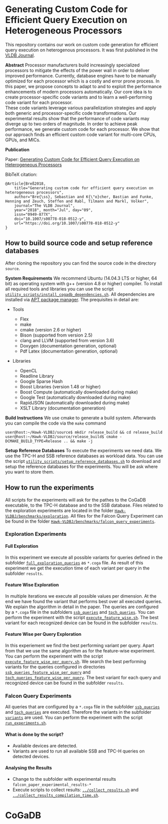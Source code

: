 # Generating Custom Code for Efficient Query Execution on Heterogeneous Processors
This repository contains our work on custom code generation for efficient query execution on heterogenous processors.
It was first published in the [VLDB Journal](http://vldb.org/vldb_journal).

**Abstract** Processor manufacturers build increasingly specialized processors to mitigate the effects of the power wall in order to deliver improved performance.
Currently, database engines have to be manually optimized for each processor which is a costly and error prone process.
In this paper, we propose concepts to adapt to and to exploit the performance enhancements of modern processors automatically.
Our core idea is to create processor-specific code variants and to learn a well-performing code variant for each processor.  
These code variants leverage various parallelization strategies and apply both generic and processor-specific code transformations.
Our experimental results show that the performance of code variants may diverge up to two orders of magnitude. 
In order to achieve peak performance, we generate custom code for each processor.
We show that our approach finds an efficient custom code variant for multi-core CPUs, GPUs, and MICs.

**Publication**

Paper: [Generating Custom Code for Efficient Query Execution on Heterogeneous 
Processors](https://doi.org/10.1007/s00778-018-0512-y)

BibTeX citation:
```
@Article{Breß2018,
    title="Generating custom code for efficient query execution on heterogeneous processors",
    author="Bre{\ss}, Sebastian and K{\"o}cher, Bastian and Funke, Henning and Zeuch, Steffen and Rabl, Tilmann and Markl, Volker",
    journal="The VLDB Journal",
    year="2018", month="Jul", day="09",
    issn="0949-877X",
    doi="10.1007/s00778-018-0512-y",
    url="https://doi.org/10.1007/s00778-018-0512-y"
}
```

## How to build source code and setup reference databases
After cloning the repository you can find the source code in the directory `source`.

**System Requirements**
We recommend Ubuntu (14.04.3 LTS or higher, 64 bit) as operating system with g++ (version 4.8 or higher) compiler.
To install all required tools and libraries you can use the script 
[`utility_scripts/install_cogadb_dependencies.sh`](https://github.com/TU-Berlin-DIMA/Hawk-VLDBJ/blob/master/source/utility_scripts/install_cogadb_dependencies.sh).
All dependencies are installed via [APT package manager](https://wiki.ubuntuusers.de/APT/).
The prequisites in detail are:

- Tools
    - Flex
    - make
    - cmake (version 2.6 or higher)
    - Bison (supported from version 2.5)
    - clang and LLVM (supported from version 3.6)
    - Doxygen (documentation generation, optional)
    - Pdf Latex (documentation generation, optional)

- Libraries
    - OpenCL
    - Readline Library
    - Google Sparse Hash
    - Boost Libraries (version 1.48 or higher)
    - Boost Compute (automatically downloaded during make)
    - Google Test (automatically downloaded during make)
    - RapidJSON (automatically downloaded during make)
    - XSLT Library (documentation generation)

**Build Instructions**
We use cmake to generate a build system. Afterwards you can compile the code via the `make` command
 
```
user@host:~/Hawk-VLDBJ/source$ mkdir release_build && cd release_build
user@host:~/Hawk-VLDBJ/source/release_build$ cmake -DCMAKE_BUILD_TYPE=Release .. && make -j
```

**Setup Reference Databases**
To execute the experiments we need data.
We use the TPC-H and SSB reference databases as workload data.
You can use the script 
[`utility_scripts/setup_reference_databases.sh`](https://github.com/TU-Berlin-DIMA/Hawk-VLDBJ/blob/master/source/utility_scripts/setup_reference_databases.sh) 
to download and setup the reference databases for the experiments.
You will be ask where you want to store them. 


## How to run the experiments
All scripts for the experiments will ask for the pathes to the CoGaDB executable, to the TPC-H database and to the SSB database.
Files related to the exploration experiments are located in the folder 
[`Hawk-VLDBJ/benchmarks/exploration`](https://github.com/TU-Berlin-DIMA/Hawk-VLDBJ/tree/master/source/benchmarks/exploration).
All files for the Falcon Query Experiment can be found in the folder 
[`Hawk-VLDBJ/benchmarks/falcon_query_experiments`](https://github.com/TU-Berlin-DIMA/Hawk-VLDBJ/tree/master/source/benchmarks/falcon_query_experiments).

### Exploration Experiments

#### Full Exploration
In this experiment we execute all possible variants for queries defined in the subfolder [`full_exploration_queries`](https://github.com/TU-Berlin-DIMA/Hawk-VLDBJ/tree/master/source/benchmarks/exploration/full_exploration_queries) as `*.coga` file.
As result of this experiment we get the execution time of each variant per query in the subfolder `results`.

#### Feature Wise Exploration
In multiple iterations we execute all possible values per dimension.
At the end we have found the variant that performs best over all executed queries.
We explain the algorithm in detail in the paper.
The queries are configured by a `*.coga` file in the subfolders 
[`ssb_queries`](https://github.com/TU-Berlin-DIMA/Hawk-VLDBJ/tree/master/source/benchmarks/exploration/ssb_queries) and 
[`tpch_queries`](https://github.com/TU-Berlin-DIMA/Hawk-VLDBJ/tree/master/source/benchmarks/exploration/tpch_queries).
You can perform the experiment with the script 
[`execute_feature_wise.sh`](https://github.com/TU-Berlin-DIMA/Hawk-VLDBJ/blob/master/source/benchmarks/exploration/execute_feature_wise.sh).
The best variant for each recognized device can be found in the subfolder `results`.

#### Feature Wise per Query Exploration
In this experiement we find the best performing variant per query.
Apart from that we use the same algorithm as for the feature-wise experiment.
You can perform the experiment with the script 
[`execute_feature_wise_per_query.sh`](https://github.com/TU-Berlin-DIMA/Hawk-VLDBJ/blob/master/source/benchmarks/exploration/execute_feature_wise_per_query.sh).
We search the best performing variants for the queries configured in directories
[`ssb_queries_feature_wise_per_query`](https://github.com/TU-Berlin-DIMA/Hawk-VLDBJ/tree/master/source/benchmarks/exploration/ssb_queries_feature_wise_per_query) and 
[`tpch_queries_feature_wise_per_query`](https://github.com/TU-Berlin-DIMA/Hawk-VLDBJ/tree/master/source/benchmarks/exploration/tpch_queries_feature_wise_per_query).
The best variant for each query and recognized device can be found in the subfolder `results`.

### Falcon Query Experiments
All queries that are configured by a `*.coga` file in the subfolder 
[`ssb_queries`](https://github.com/TU-Berlin-DIMA/Hawk-VLDBJ/tree/master/source/benchmarks/falcon_query_experiments/ssb_queries) and 
[`tpch_queries`](https://github.com/TU-Berlin-DIMA/Hawk-VLDBJ/tree/master/source/benchmarks/falcon_query_experiments/tpch_queries) are executed.
Therefore the variants in the subfolder [`variants`](https://github.com/TU-Berlin-DIMA/Hawk-VLDBJ/tree/master/source/benchmarks/falcon_query_experiments/variants) are 
used.
You can perform the experiment with the script 
[`run_experiments.sh`](https://github.com/TU-Berlin-DIMA/Hawk-VLDBJ/blob/master/source/benchmarks/falcon_query_experiments/run_experiments.sh).

#### What is done by the script?
- Available devices are detected.
- Variants are used to run all available SSB and TPC-H queries on detected devices.

#### Analysing the Results
- Change to the subfolder with experimental results `falcon_paper_experimental_results-*`
- Execute scripts to collect results: 
[`../collect_results.sh`](https://github.com/TU-Berlin-DIMA/Hawk-VLDBJ/blob/master/source/benchmarks/falcon_query_experiments/collect_results.sh) 
and 
[`../collect_results_compilation_time.sh`](https://github.com/TU-Berlin-DIMA/Hawk-VLDBJ/blob/master/source/benchmarks/falcon_query_experiments/collect_results_compilation_time.sh).
# CoGaDB
